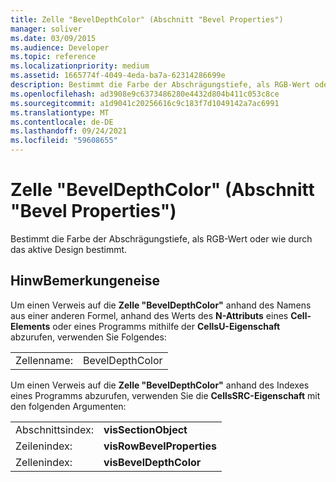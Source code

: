 ```yaml
---
title: Zelle "BevelDepthColor" (Abschnitt "Bevel Properties")
manager: soliver
ms.date: 03/09/2015
ms.audience: Developer
ms.topic: reference
ms.localizationpriority: medium
ms.assetid: 1665774f-4049-4eda-ba7a-62314286699e
description: Bestimmt die Farbe der Abschrägungstiefe, als RGB-Wert oder wie durch das aktive Design bestimmt.
ms.openlocfilehash: ad3908e9c6373486280e4432d804b411c053c8ce
ms.sourcegitcommit: a1d9041c20256616c9c183f7d1049142a7ac6991
ms.translationtype: MT
ms.contentlocale: de-DE
ms.lasthandoff: 09/24/2021
ms.locfileid: "59608655"
---
```

# <a name="beveldepthcolor-cell-bevel-properties-section"></a>Zelle "BevelDepthColor" (Abschnitt "Bevel Properties")

Bestimmt die Farbe der Abschrägungstiefe, als RGB-Wert oder wie durch das aktive Design bestimmt.
  
## <a name="remarks"></a>HinwBemerkungeneise

Um einen Verweis auf die **Zelle "BevelDepthColor"** anhand des Namens aus einer anderen Formel, anhand des Werts des **N-Attributs** eines **Cell-Elements** oder eines Programms mithilfe der **CellsU-Eigenschaft** abzurufen, verwenden Sie Folgendes: 
  
|||
|:-----|:-----|
| Zellenname:  <br/> | BevelDepthColor  <br/> |
   
Um einen Verweis auf die **Zelle "BevelDepthColor"** anhand des Indexes eines Programms abzurufen, verwenden Sie die **CellsSRC-Eigenschaft** mit den folgenden Argumenten: 
  
|||
|:-----|:-----|
| Abschnittsindex:  <br/> |**visSectionObject** <br/> |
| Zeilenindex:  <br/> |**visRowBevelProperties** <br/> |
| Zellenindex:  <br/> |**visBevelDepthColor** <br/> |
   

